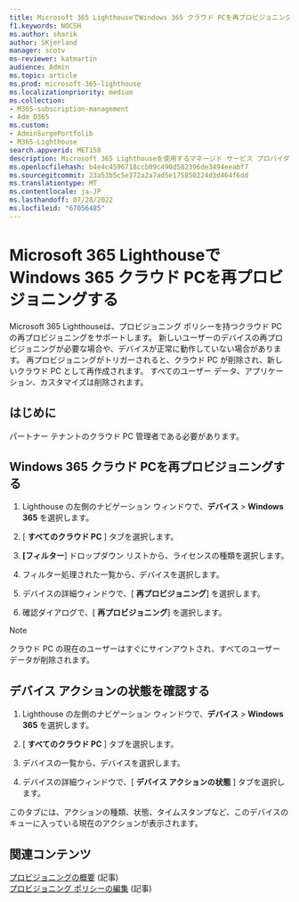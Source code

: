 ```yaml
---
title: Microsoft 365 LighthouseでWindows 365 クラウド PCを再プロビジョニングする
f1.keywords: NOCSH
ms.author: sharik
author: SKjerland
manager: scotv
ms-reviewer: katmartin
audience: Admin
ms.topic: article
ms.prod: microsoft-365-lighthouse
ms.localizationpriority: medium
ms.collection:
- M365-subscription-management
- Adm_O365
ms.custom:
- AdminSurgePortfolib
- M365-Lighthouse
search.appverid: MET150
description: Microsoft 365 Lighthouseを使用するマネージド サービス プロバイダー (MSP) の場合は、Microsoft 365 LighthouseでWindows 365 クラウド PCを再プロビジョニングする方法について説明します。
ms.openlocfilehash: b4e4c4596718ccb09c490d582396de3494eeabf7
ms.sourcegitcommit: 23a53b5c5e372a2a7ad5e175850224d3d464f6dd
ms.translationtype: MT
ms.contentlocale: ja-JP
ms.lasthandoff: 07/28/2022
ms.locfileid: "67056485"
---
```

# <a name="reprovision-a-windows-365-cloud-pc-in-microsoft-365-lighthouse"></a>Microsoft 365 LighthouseでWindows 365 クラウド PCを再プロビジョニングする

Microsoft 365 Lighthouseは、プロビジョニング ポリシーを持つクラウド PC の再プロビジョニングをサポートします。 新しいユーザーのデバイスの再プロビジョニングが必要な場合や、デバイスが正常に動作していない場合があります。 再プロビジョニングがトリガーされると、クラウド PC が削除され、新しいクラウド PC として再作成されます。 すべてのユーザー データ、アプリケーション、カスタマイズは削除されます。

## <a name="before-you-begin"></a>はじめに

パートナー テナントのクラウド PC 管理者である必要があります。

## <a name="reprovision-a-windows-365-cloud-pc"></a>Windows 365 クラウド PCを再プロビジョニングする

1. Lighthouse の左側のナビゲーション ウィンドウで、**デバイス** > **Windows 365** を選択します。

2. [ **すべてのクラウド PC** ] タブを選択します。

3. **[フィルター**] ドロップダウン リストから、ライセンスの種類を選択します。

4. フィルター処理された一覧から、デバイスを選択します。

5. デバイスの詳細ウィンドウで、[ **再プロビジョニング**] を選択します。

6. 確認ダイアログで、[ **再プロビジョニング**] を選択します。

> [!NOTE]
> クラウド PC の現在のユーザーはすぐにサインアウトされ、すべてのユーザー データが削除されます。

## <a name="check-the-device-action-status"></a>デバイス アクションの状態を確認する

1. Lighthouse の左側のナビゲーション ウィンドウで、**デバイス** > **Windows 365** を選択します。

2. [ **すべてのクラウド PC** ] タブを選択します。

3. デバイスの一覧から、デバイスを選択します。

4. デバイスの詳細ウィンドウで、[ **デバイス アクションの状態** ] タブを選択します。

このタブには、アクションの種類、状態、タイムスタンプなど、このデバイスのキューに入っている現在のアクションが表示されます。

## <a name="related-content"></a>関連コンテンツ

[プロビジョニングの概要](/windows-365/enterprise/provisioning) (記事)\
[プロビジョニング ポリシーの編集](/windows-365/enterprise/edit-provisioning-policy) (記事)

